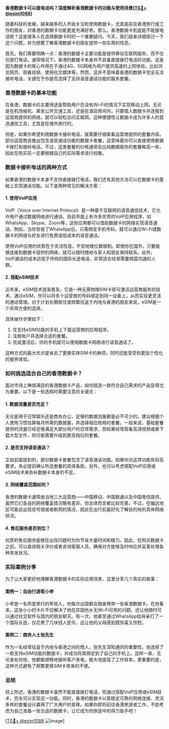 **香港数据卡可以接电话吗？深度解析香港数据卡的功能与使用场景[[TG💪+ @esim1088](https://t.me/s/esim1088)]**

随着科技的发展，越来越多的人开始关注和使用数据卡，尤其是前往香港旅行或工作的朋友，对香港的数据卡功能更是充满好奇。那么，香港数据卡到底能不能接电话呢？这是很多人在选择数据卡时的一个重要疑问。今天，我们就来详细探讨一下这个问题，并为想要了解香港数据卡的朋友提供一些实用的信息。

首先，我们需要明确一点：香港的数据卡主要功能是提供移动互联网服务，而不仅仅是打电话。通常情况下，香港的数据卡本身并不具备直接拨打电话的功能。这是因为数据卡的核心作用在于通过4G、5G网络为用户提供高速的上网体验，比如浏览网页、观看视频、使用社交媒体等。然而，这并不意味着香港的数据卡完全无法接听电话，关键在于你是否选择了支持语音通话功能的服务套餐。

### 香港数据卡的基本功能

在香港，数据卡的主要用途是帮助用户在没有Wi-Fi的情况下实现移动上网。无论是在机场候机、乘坐公共交通工具，还是在酒店房间内，只要插入数据卡并连接到运营商提供的网络，就可以轻松访问互联网。这种便捷性让数据卡成为许多人的首选通信工具，尤其是在境外旅行时。

但是，如果你希望利用数据卡接听电话，就需要仔细查看运营商提供的套餐内容。部分运营商会推出包含语音通话功能的数据卡套餐，这意味着你可以直接使用数据卡拨打和接听电话。不过，这类套餐的价格通常会比纯数据服务的套餐略高一些，因此在购买前一定要根据自己的实际需求进行权衡。

### 数据卡接听电话的两种方式

如果香港的数据卡本身不支持直接拨打电话，我们还有其他方法可以在数据卡的基础上实现通话功能。以下是两种常见的解决方案：

#### 1. 使用VoIP应用
VoIP（Voice over Internet Protocol）是一种基于互联网的语音通信技术，它允许用户通过数据网络进行通话。目前市面上有许多优秀的VoIP应用程序，如WhatsApp、Skype、Zoom等，这些应用都可以借助数据卡的网络实现语音通话。例如，当你安装了WhatsApp后，只需绑定手机号码，就可以通过Wi-Fi或数据卡的网络与好友进行免费或低成本的语音通话。

使用VoIP应用的优势在于灵活性高，不受地理位置限制。即使你在国外，只要能够连接到数据卡提供的网络，就可以随时随地与家人和朋友保持联系。此外，VoIP通话的成本远低于传统的国际长途电话，非常适合经常需要跨国沟通的人群。

#### 2. 搭配eSIM技术
近年来，eSIM技术逐渐普及，它是一种无需物理SIM卡即可激活运营商服务的技术。通过eSIM，你可以将多个运营商的号码绑定到同一设备上，从而实现更灵活的通话管理。对于计划长期居住或频繁往返于内地与香港的朋友来说，eSIM是一个非常方便的选择。

具体操作步骤如下：
1. 在支持eSIM功能的手机上下载运营商的应用程序。
2. 注册账户并选择合适的套餐。
3. 完成激活后，你的手机就可以使用数据卡网络进行语音通话了。

这种方式的最大优点是省去了更换实体SIM卡的麻烦，同时还能享受到更加个性化的服务体验。

### 如何挑选适合自己的香港数据卡？

面对市场上琳琅满目的香港数据卡产品，如何挑选一款符合自己需求的产品显得尤为重要。以下是一些选购时需要注意的关键点：

#### 1. 数据流量是否充足？
无论是用于日常娱乐还是商务办公，足够的数据流量都是必不可少的。建议根据个人使用习惯估算每月所需的数据量，并选择相应规格的套餐。一般来说，基础套餐提供的流量已经足够满足大部分用户的日常需求，但如果经常观看高清视频或者下载大型文件，则可能需要升级到更高档位的套餐。

#### 2. 是否支持语音通话？
正如前面提到的，部分数据卡套餐包含了语音通话功能。如果你对这项功能有较高要求，务必提前确认所选套餐的具体条款。另外，也可以考虑搭配VoIP应用或eSIM技术来弥补数据卡本身的不足。

#### 3. 网络覆盖范围如何？
香港的数据卡通常由当地三大运营商——中国移动、中国联通以及中国电信提供。虽然它们各自的网络覆盖情况略有差异，但总体而言都比较完善。不过，在偏远地区可能会出现信号弱或者断网的情况，因此在出行前最好先了解目的地的具体网络状况。

#### 4. 售后服务是否到位？
优质的售后服务能够在出现问题时为你节省大量时间和精力。因此，在购买数据卡之前，可以查阅相关评价或者咨询客服人员，确保对方能够及时响应并妥善处理各种突发状况。

### 实际案例分享

为了让大家更好地理解香港数据卡的实际应用场景，这里分享几个真实的故事：

#### 案例一：自由行游客小李
小李是一名热爱旅行的年轻人，他每次出国都会随身携带一张香港数据卡。在他看来，这张小小的卡片不仅解决了他在异国他乡无Wi-Fi可用的问题，还让他随时可以通过社交软件与国内的朋友聊天。有一次，他甚至通过WhatsApp给母亲打了一个国际长途，仅花费了几块钱人民币，这让他的父母感到既惊喜又欣慰。

#### 案例二：商务人士张先生
作为一名经常往返于内地与香港之间的商人，张先生深知通讯的重要性。他选择了一款支持eSIM功能的数据卡，并成功将其绑定到了自己的手机上。这样一来，无论身处何地，他都能顺畅地接听客户来电，极大地提高了工作效率。更重要的是，这种方式避免了频繁更换SIM卡带来的不便。

### 总结

综上所述，香港的数据卡虽然不能直接拨打电话，但通过搭配VoIP应用或eSIM技术，完全可以实现这一功能。同时，香港的数据卡以其稳定可靠的网络连接、灵活多样的套餐设计赢得了广大用户的青睐。如果你即将前往香港旅游或工作，不妨考虑为自己准备一张合适的数据卡，让它成为你旅途中的得力助手吧！

[[TG💪+ @esim1088](https://t.me/s/esim1088) ![Image](https://i.postimg.cc/4NQfJmqS/Snipaste-2025-05-13-00-14-12.png)]